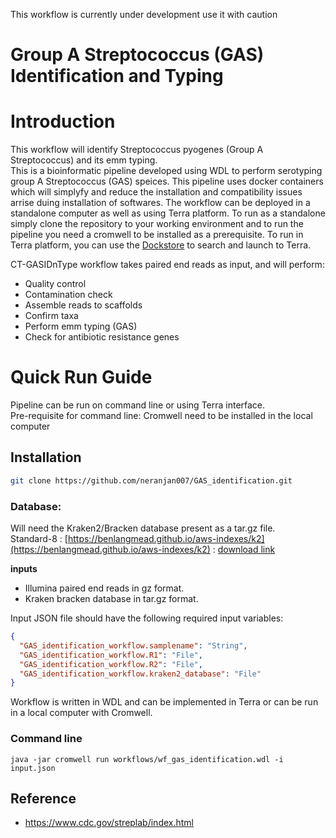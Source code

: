 This workflow is currently under development use it with caution

# Group A Streptococcus (GAS) Identification and Typing   

# Introduction  


This workflow will identify Streptococcus pyogenes (Group A Streptococcus) and its emm typing.  
This is a bioinformatic pipeline developed using WDL to perform serotyping group A Streptococcus (GAS) speices. This pipeline uses docker containers which will simplyfy and reduce the installation and compatibility issues arrise duing installation of softwares. The workflow can be deployed in a standalone computer as well as using Terra platform. To run as a standalone simply clone the repository to your working environment and to run the pipeline you need a cromwell to be installed as a prerequisite. To run in Terra platform, you can use the [Dockstore](https://dockstore.org/workflows/github.com/neranjan007/GAS_identification/gas_identification_wf2:main?tab=info) to search and launch to Terra.   

CT-GASIDnType workflow takes paired end reads as input, and will perform:  
*  Quality control
*  Contamination check
*  Assemble reads to scaffolds
*  Confirm taxa
*  Perform emm typing (GAS)  
*  Check for antibiotic resistance genes  

# Quick Run Guide  
Pipeline can be run on command line or using Terra interface.  
Pre-requisite for command line: Cromwell need to be installed in the local computer

## Installation  
```bash
git clone https://github.com/neranjan007/GAS_identification.git  
```

### Database:   
Will need the Kraken2/Bracken database present as a tar.gz file.   
Standard-8  :  [https://benlangmead.github.io/aws-indexes/k2](https://benlangmead.github.io/aws-indexes/k2)   :  [download link](https://genome-idx.s3.amazonaws.com/kraken/k2_standard_08gb_20230605.tar.gz)    



**inputs**   

*  Illumina paired end reads in gz format.
*  Kraken bracken database in tar.gz format.  

Input JSON file should have the following required input variables:  
```json
{
  "GAS_identification_workflow.samplename": "String",
  "GAS_identification_workflow.R1": "File",
  "GAS_identification_workflow.R2": "File",
  "GAS_identification_workflow.kraken2_database": "File"
}
```

Workflow is written in WDL and can be implemented in Terra or can be run in a local computer with Cromwell.    

### Command line  

```
java -jar cromwell run workflows/wf_gas_identification.wdl -i input.json 
```  


## Reference  
*  https://www.cdc.gov/streplab/index.html  


